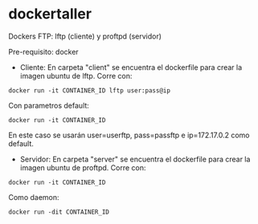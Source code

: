 # dockertaller
Dockers FTP: lftp (cliente) y proftpd (servidor)

Pre-requisito: docker


- Cliente:
En carpeta "client" se encuentra el dockerfile para crear la imagen ubuntu de lftp.
Corre con:
```
docker run -it CONTAINER_ID lftp user:pass@ip
```
Con parametros default:
```
docker run -it CONTAINER_ID
```
En este caso se usarán user=userftp, pass=passftp e ip=172.17.0.2 como default.


- Servidor:
En carpeta "server" se encuentra el dockerfile para crear la imagen ubuntu de proftpd.
Corre con:
```
docker run -it CONTAINER_ID
```
Como daemon:
```
docker run -dit CONTAINER_ID
```
